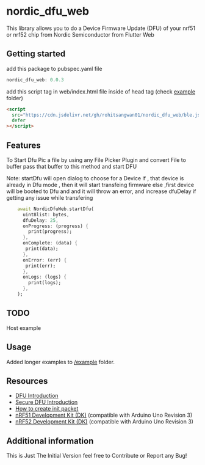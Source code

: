 # nordic_dfu_web

This library allows you to do a Device Firmware Update (DFU) of your nrf51 or nrf52 chip from Nordic Semiconductor from Flutter Web

## Getting started

add this package to pubspec.yaml file

```dart
nordic_dfu_web: 0.0.3
```

add this script tag in web/index.html file inside of head tag (check [example](https://github.com/rohitsangwan01/nordic_dfu_web/tree/main/example) folder)

```html
<script
  src="https://cdn.jsdelivr.net/gh/rohitsangwan01/nordic_dfu_web/ble.js"
  defer
></script>
```

## Features

To Start Dfu Pic a file by using any File Picker Plugin and convert File to buffer
pass that buffer to this method and start DFU

Note: startDfu will open dialog to choose for a Device
if , that device is already in Dfu mode , then it will start transfeing firmware
else ,first device will be booted to Dfu and and it will throw an error,
and increase dfuDelay if getting any issue while transfering

```dart
    await NordicDfuWeb.startDfu(
      uint8list: bytes,
      dfuDelay: 25,
      onProgress: (progress) {
        print(progress);
      },
      onComplete: (data) {
       print(data);
      },
      onError: (err) {
       print(err);
      },
      onLogs: (logs) {
        print(logs);
      },
    );
```

## TODO

Host example

## Usage

Added longer examples to [/example](https://github.com/rohitsangwan01/nordic_dfu_web/tree/main/example) folder.

## Resources

- [DFU Introduction](https://infocenter.nordicsemi.com/topic/com.nordic.infocenter.sdk5.v11.0.0/examples_ble_dfu.html?cp=6_0_0_4_3_1 "BLE Bootloader/DFU")
- [Secure DFU Introduction](https://infocenter.nordicsemi.com/topic/com.nordic.infocenter.sdk5.v12.0.0/ble_sdk_app_dfu_bootloader.html?cp=4_0_0_4_3_1 "BLE Secure DFU Bootloader")
- [How to create init packet](https://github.com/NordicSemiconductor/Android-nRF-Connect/tree/master/init%20packet%20handling "Init packet handling")
- [nRF51 Development Kit (DK)](https://www.nordicsemi.com/eng/Products/nRF51-DK "nRF51 DK") (compatible with Arduino Uno Revision 3)
- [nRF52 Development Kit (DK)](https://www.nordicsemi.com/eng/Products/Bluetooth-Smart-Bluetooth-low-energy/nRF52-DK "nRF52 DK") (compatible with Arduino Uno Revision 3)

## Additional information

This is Just The Initial Version feel free to Contribute or Report any Bug!

